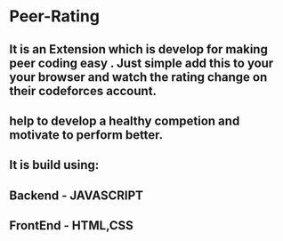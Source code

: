 ﻿# Peer-Rating
## It is an Extension which is develop for making peer coding easy . Just simple add this to your your browser and watch the rating change on their codeforces account.
## help to develop a healthy competion and motivate to perform better.
## It is build using:
## Backend - JAVASCRIPT
## FrontEnd - HTML,CSS
